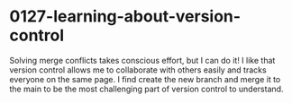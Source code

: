 # 0127-learning-about-version-control
Solving merge conflicts takes conscious effort, but I can do it!
I like that version control allows me to collaborate with others easily and tracks everyone on the same page.
I find create the new branch and merge it to the main to be the most challenging part of version control to understand.

